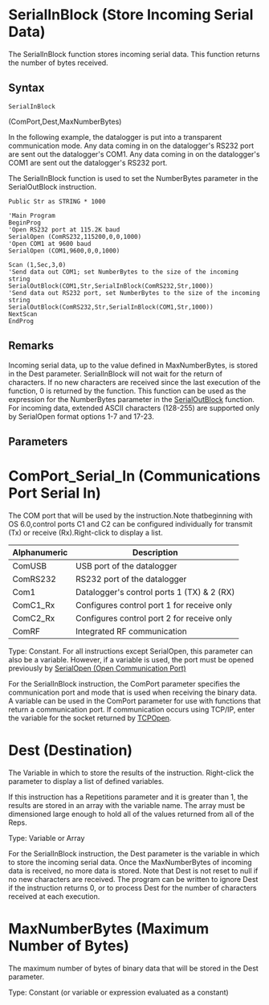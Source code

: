 # SerialInBlock (Store Incoming Serial Data)

The SerialInBlock function stores incoming serial data. This function returns the number of bytes received.

## Syntax

```
SerialInBlock
```

(ComPort,Dest,MaxNumberBytes)

In the following example, the datalogger is put into a transparent communication mode. Any data coming in on the datalogger's RS232 port are sent out the datalogger's COM1. Any data coming in on the datalogger's COM1 are sent out the datalogger's RS232 port.

The SerialInBlock function is used to set the NumberBytes parameter in the SerialOutBlock instruction.

```
Public Str as STRING * 1000

'Main Program
BeginProg
'Open RS232 port at 115.2K baud
SerialOpen (ComRS232,115200,0,0,1000)
'Open COM1 at 9600 baud
SerialOpen (COM1,9600,0,0,1000)

Scan (1,Sec,3,0)
'Send data out COM1; set NumberBytes to the size of the incoming string
SerialOutBlock(COM1,Str,SerialInBlock(ComRS232,Str,1000))
'Send data out RS232 port, set NumberBytes to the size of the incoming string
SerialOutBlock(ComRS232,Str,SerialInBlock(COM1,Str,1000))
NextScan
EndProg
```

## Remarks

Incoming serial data, up to the value defined in MaxNumberBytes, is stored in the Dest parameter. SerialInBlock will not wait for the return of characters. If no new characters are received since the last execution of the function, 0 is returned by the function. This function can be used as the expression for the NumberBytes parameter in the [SerialOutBlock](serialoutblock.md) function. For incoming data, extended ASCII characters (128-255) are supported only by SerialOpen format options 1-7 and 17-23.

## Parameters

# ComPort_Serial_In (Communications Port Serial In)

The COM port that will be used by the instruction.Note thatbeginning with OS 6.0,control ports C1 and C2 can be configured individually for transmit (Tx) or receive (Rx).Right-click to display a list.

| Alphanumeric | Description                                |
| ------------ | ------------------------------------------ |
| ComUSB       | USB port of the datalogger                 |
| ComRS232     | RS232 port of the datalogger               |
| Com1         | Datalogger's control ports 1 (TX) & 2 (RX) |
| ComC1_Rx     | Configures control port 1 for receive only |
| ComC2_Rx     | Configures control port 2 for receive only |
| ComRF        | Integrated RF communication                |

Type: Constant. For all instructions except SerialOpen, this parameter can also be a variable. However, if a variable is used, the port must be opened previously by [SerialOpen (Open Communication Port)](serialopen.md)

For the SerialInBlock instruction, the ComPort parameter specifies the communication port and mode that is used when receiving the binary data. A variable can be used in the ComPort parameter for use with functions that return a communication port. If communication occurs using TCP/IP, enter the variable for the socket returned by [TCPOpen](tcpopen.md).

# Dest (Destination)

The Variable in which to store the results of the instruction. Right-click the parameter to display a list of defined variables.

If this instruction has a Repetitions parameter and it is greater than 1, the results are stored in an array with the variable name. The array must be dimensioned large enough to hold all of the values returned from all of the Reps.

Type: Variable or Array

For the SerialInBlock instruction, the Dest parameter is the variable in which to store the incoming serial data. Once the MaxNumberBytes of incoming data is received, no more data is stored. Note that Dest is not reset to null if no new characters are received. The program can be written to ignore Dest if the instruction returns 0, or to process Dest for the number of characters received at each execution.

# MaxNumberBytes (Maximum Number of Bytes)

The maximum number of bytes of binary data that will be stored in the Dest parameter.

Type: Constant (or variable or expression evaluated as a constant)
